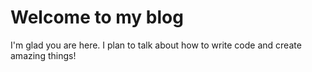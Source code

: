 # Welcome to my blog

I'm glad you are here. I plan to talk about how to write code and create amazing things!
